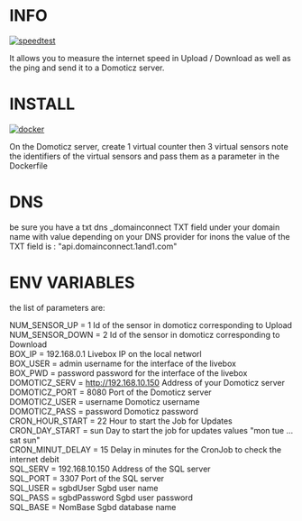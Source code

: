# INFO 
[![speedtest](https://img.shields.io/static/v1?label=based_on&message=speedtest-cli&color=blue)](link=https://github.com/sivel/speedtest-cli,float="left")

 It allows you to measure the internet speed in Upload / Download as well as the ping and send it to a Domoticz server.

# INSTALL 
[![docker](https://img.shields.io/static/v1?label=docker&message=debitmonitor&color=green)](link=https://hub.docker.com/r/goodlinux/debitmonitor,float="left")

 On the Domoticz server, create 1 virtual counter then 3 virtual sensors 
 note the identifiers of the virtual sensors 
 and pass them as a parameter in the Dockerfile 

# DNS 
 be sure you have a txt dns _domainconnect TXT field under your domain name with value depending on your DNS provider 
 for inons the value of the TXT field is : "api.domainconnect.1and1.com"

# ENV VARIABLES 
 the list of parameters are: 

 NUM_SENSOR_UP = 1            Id of the sensor in domoticz corresponding to Upload   
 NUM_SENSOR_DOWN = 2          Id of the sensor in domoticz corresponding to Download   
 BOX_IP = 192.168.0.1         Livebox IP on the local networl   
 BOX_USER = admin             username for the interface of the livebox   
 BOX_PWD = password           password for the interface of the livebox   
 DOMOTICZ_SERV = http://192.168.10.150    Address of your Domoticz server   
 DOMOTICZ_PORT = 8080         Port of the Domoticz server   
 DOMOTICZ_USER = username     Domoticz username   
 DOMOTICZ_PASS = password     Domoticz password   
 CRON_HOUR_START = 22         Hour to start the Job for Updates  
 CRON_DAY_START = sun         Day to start the job for updates values "mon tue ... sat sun"  
 CRON_MINUT_DELAY = 15        Delay in minutes for the CronJob to check the internet debit  
 SQL_SERV = 192.168.10.150    Address of the SQL server  
 SQL_PORT = 3307              Port of the SQL server  
 SQL_USER = sgbdUser          Sgbd user name  
 SQL_PASS = sgbdPassword      Sgbd user password  
 SQL_BASE = NomBase	          Sgbd database name  

